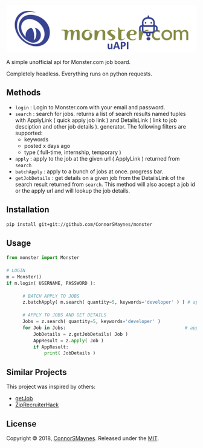 

<p align="left">
<img src="https://github.com/ConnorSMaynes/monster/blob/master/monster/logo.png" alt="Monster.com Unofficial API" >
</p>

A simple unofficial api for Monster.com job board.

Completely headless. Everything runs on python requests.

## Methods

- `login` : Login to Monster.com with your email and password.
- `search` : search for jobs. returns a list of search results named tuples with ApplyLink ( quick apply job link ) and DetailsLink ( link to job desciption and other job details ). generator. The following filters are supported:
  - keywords
  - posted x days ago
  - type ( full-time, internship, temporary )
- `apply` : apply to the job at the given url ( ApplyLink ) returned from `search`
- `batchApply` : apply to a bunch of jobs at once. progress bar.
- `getJobDetails` : get details on a given job from the DetailsLink of the search result returned from `search`. This method will also accept a job id or the apply url and will lookup the job details.

## Installation

```bash
pip install git+git://github.com/ConnorSMaynes/monster
```

## Usage

```python
from monster import Monster

# LOGIN
m = Monster()
if m.login( USERNAME, PASSWORD ):

      # BATCH APPLY TO JOBS
      z.batchApply( m.search( quantity=5, keywords='developer' ) ) # apply to a bunch of jobs with progress bar.

      # APPLY TO JOBS AND GET DETAILS
      Jobs = z.search( quantity=5, keywords='developer' )
      for Job in Jobs:                                            # apply to jobs and do some other stuff
          JobDetails = z.getJobDetails( Job )                       
          AppResult = z.apply( Job )
          if AppResult:
              print( JobDetails )
```

## Similar Projects

This project was inspired by others:
- [getJob](https://github.com/jonathanhwinter/getJob)
- [ZipRecruiterHack](https://github.com/Original-heapsters/ZipRecruiterHack)

## License

Copyright © 2018, [ConnorSMaynes](https://github.com/ConnorSMaynes). Released under the [MIT](https://github.com/ConnorSMaynes/ziprecruiter/blob/master/LICENSE).
